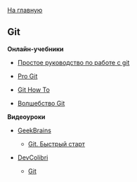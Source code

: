 [На главную](README.md)


## Git


**Онлайн-учебники**

- [Простое руководство по работе с git](http://rogerdudler.github.io/git-guide/index.ru.html)

- [Pro Git](http://git-scm.com/book/ru/v1)

- [Git How To](http://githowto.com/ru)

- [Волшебство Git](http://www-cs-students.stanford.edu/~blynn/gitmagic/intl/ru/)


**Видеоуроки**

- [GeekBrains](http://geekbrains.ru/courses)

  * [Git. Быстрый старт](http://geekbrains.ru/records/942)

- [DevColibri](https://www.youtube.com/user/devcolibri/playlists)

  * [Git](https://www.youtube.com/playlist?list=PLIU76b8Cjem5B3sufBJ_KFTpKkMEvaTQR)
